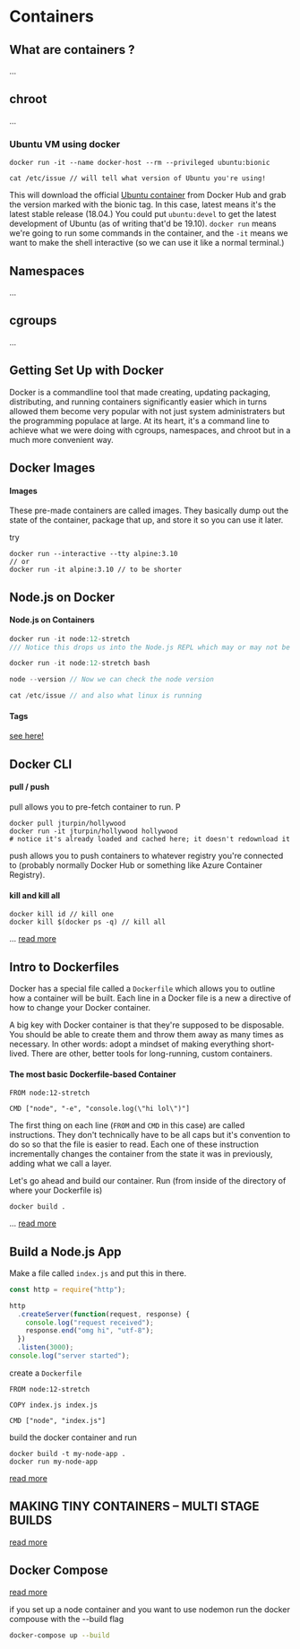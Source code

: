 # Containers

## What are containers ?

...

## chroot

...

### Ubuntu VM using docker

```
docker run -it --name docker-host --rm --privileged ubuntu:bionic

cat /etc/issue // will tell what version of Ubuntu you're using!
```

This will download the official [Ubuntu container](https://hub.docker.com/_/ubuntu) from Docker Hub and grab the version marked with the bionic tag. In this case, latest means it's the latest stable release (18.04.) You could put `ubuntu:devel` to get the latest development of Ubuntu (as of writing that'd be 19.10). `docker run` means we're going to run some commands in the container, and the `-it` means we want to make the shell interactive (so we can use it like a normal terminal.)

## Namespaces

...

## cgroups

...

## Getting Set Up with Docker

Docker is a commandline tool that made creating, updating packaging, distributing, and running containers significantly easier which in turns allowed them become very popular with not just system administraters but the programming populace at large. At its heart, it's a command line to achieve what we were doing with cgroups, namespaces, and chroot but in a much more convenient way.

## Docker Images

#### Images

These pre-made containers are called images. They basically dump out the state of the container, package that up, and store it so you can use it later.

try

```
docker run --interactive --tty alpine:3.10
// or
docker run -it alpine:3.10 // to be shorter
```

## Node.js on Docker

#### Node.js on Containers

```js
docker run -it node:12-stretch
/// Notice this drops us into the Node.js REPL which may or may not be what you want.

docker run -it node:12-stretch bash

node --version // Now we can check the node version

cat /etc/issue // and also what linux is running
```

#### Tags

[see here!](https://btholt.github.io/complete-intro-to-containers/tags)

## Docker CLI

#### pull / push

pull allows you to pre-fetch container to run. P

```
docker pull jturpin/hollywood
docker run -it jturpin/hollywood hollywood
# notice it's already loaded and cached here; it doesn't redownload it
```

push allows you to push containers to whatever registry you're connected to (probably normally Docker Hub or something like Azure Container Registry).

#### kill and kill all

```
docker kill id // kill one
docker kill $(docker ps -q) // kill all
```

... [read more](https://btholt.github.io/complete-intro-to-containers/docker-cli)

## Intro to Dockerfiles

Docker has a special file called a `Dockerfile` which allows you to outline how a container will be built. Each line in a Docker file is a new a directive of how to change your Docker container.

A big key with Docker container is that they're supposed to be disposable. You should be able to create them and throw them away as many times as necessary. In other words: adopt a mindset of making everything short-lived. There are other, better tools for long-running, custom containers.

#### The most basic Dockerfile-based Container

```docker
FROM node:12-stretch

CMD ["node", "-e", "console.log(\"hi lol\")"]
```

The first thing on each line (`FROM` and `CMD` in this case) are called instructions. They don't technically have to be all caps but it's convention to do so so that the file is easier to read. Each one of these instruction incrementally changes the container from the state it was in previously, adding what we call a layer.

Let's go ahead and build our container. Run (from inside of the directory of where your Dockerfile is)

```
docker build .
```

... [read more](https://btholt.github.io/complete-intro-to-containers/dockerfile)

## Build a Node.js App

Make a file called `index.js` and put this in there.

```js
const http = require("http");

http
  .createServer(function(request, response) {
    console.log("request received");
    response.end("omg hi", "utf-8");
  })
  .listen(3000);
console.log("server started");
```

create a `Dockerfile`

```docker
FROM node:12-stretch

COPY index.js index.js

CMD ["node", "index.js"]
```

build the docker container and run

```
docker build -t my-node-app .
docker run my-node-app
```

[read more](https://btholt.github.io/complete-intro-to-containers/build-a-nodejs-app)

## MAKING TINY CONTAINERS – MULTI STAGE BUILDS

[read more](https://btholt.github.io/complete-intro-to-containers/alpine-linux)

## Docker Compose

[read more](https://btholt.github.io/complete-intro-to-containers/docker-compose)

if you set up a node container and you want to use nodemon
run the docker compouse with the --build flag

```bash
docker-compose up --build
```
